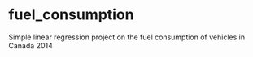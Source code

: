 # fuel_consumption
Simple linear regression project on the fuel consumption of vehicles in Canada 2014
